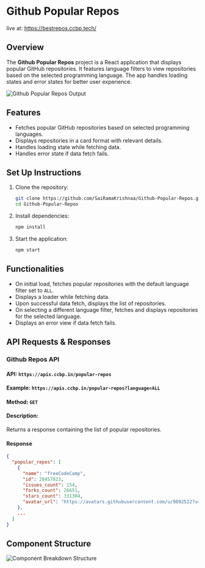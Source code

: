 
# Github Popular Repos 
live at: https://bestrepos.ccbp.tech/

## Overview

The **Github Popular Repos** project is a React application that displays popular GitHub repositories. It features language filters to view repositories based on the selected programming language. The app handles loading states and error states for better user experience.

![Github Popular Repos Output](https://assets.ccbp.in/frontend/content/react-js/github-popular-repos-output.gif)

## Features

- Fetches popular GitHub repositories based on selected programming languages.
- Displays repositories in a card format with relevant details.
- Handles loading state while fetching data.
- Handles error state if data fetch fails.

## Set Up Instructions

1. Clone the repository:
    ```sh
    git clone https://github.com/SaiRamaKrishnaa/Github-Popular-Repos.git
    cd Github-Popular-Repos
    ```

2. Install dependencies:
    ```sh
    npm install
    ```

3. Start the application:
    ```sh
    npm start
    ```

## Functionalities

- On initial load, fetches popular repositories with the default language filter set to `ALL`.
- Displays a loader while fetching data.
- Upon successful data fetch, displays the list of repositories.
- On selecting a different language filter, fetches and displays repositories for the selected language.
- Displays an error view if data fetch fails.

## API Requests & Responses

### Github Repos API

#### API: `https://apis.ccbp.in/popular-repos`

#### Example: `https://apis.ccbp.in/popular-repos?language=ALL`

#### Method: `GET`

#### Description:
Returns a response containing the list of popular repositories.

#### Response

```json
{
  "popular_repos": [
    {
      "name": "freeCodeCamp",
      "id": 28457823,
      "issues_count": 154,
      "forks_count": 26651,
      "stars_count": 331304,
      "avatar_url": "https://avatars.githubusercontent.com/u/9892522?v=4"
    },
    ...
  ]
}
```

## Component Structure

![Component Breakdown Structure](https://assets.ccbp.in/frontend/content/react-js/github-popular-repos-component-breakdown-structure.png)


